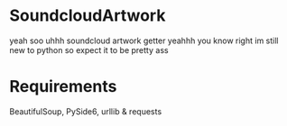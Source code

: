 # SoundcloudArtwork
yeah soo uhhh soundcloud artwork getter yeahhh you know right
im still new to python so expect it to be pretty ass

# Requirements
BeautifulSoup, PySide6, urllib & requests
